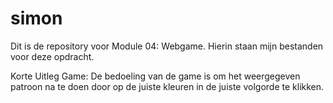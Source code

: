 # simon

Dit is de repository voor Module 04: Webgame.
Hierin staan mijn bestanden voor deze opdracht.

Korte Uitleg Game:
De bedoeling van de game is om het weergegeven patroon na te doen door op de juiste kleuren in de juiste volgorde te klikken.
